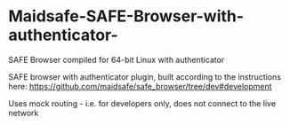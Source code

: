 # Maidsafe-SAFE-Browser-with-authenticator-
SAFE Browser compiled for 64-bit Linux with authenticator

SAFE browser with authenticator plugin, built according to the instructions here:
https://github.com/maidsafe/safe_browser/tree/dev#development

Uses mock routing - i.e. for developers only, does not connect to the live network
